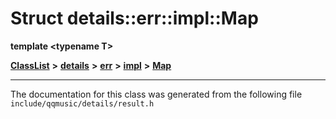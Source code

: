 

# Struct details::err::impl::Map

**template &lt;typename T&gt;**



[**ClassList**](annotated.md) **>** [**details**](namespacedetails.md) **>** [**err**](namespacedetails_1_1err.md) **>** [**impl**](namespacedetails_1_1err_1_1impl.md) **>** [**Map**](structdetails_1_1err_1_1impl_1_1Map.md)







































































------------------------------
The documentation for this class was generated from the following file `include/qqmusic/details/result.h`

